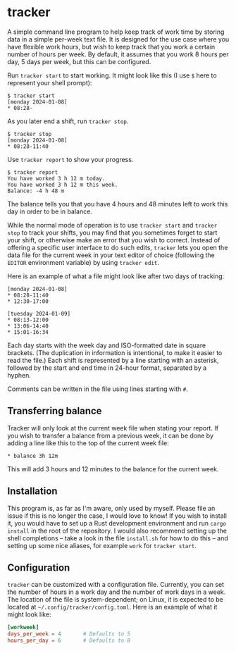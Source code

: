 # tracker

A simple command line program to help keep track of work time by storing data in a simple per-week text file. It is designed for the use case where you have flexible work hours, but wish to keep track that you work a certain number of hours per week. By default, it assumes that you work 8 hours per day, 5 days per week, but this can be configured.

Run `tracker start` to start working. It might look like this (I use `$` here to represent your shell prompt): 

```
$ tracker start
[monday 2024-01-08]
* 08:28-
```

As you later end a shift, run `tracker stop`. 

```
$ tracker stop
[monday 2024-01-08]
* 08:28-11:40
```

Use `tracker report` to show your progress. 

```
$ tracker report
You have worked 3 h 12 m today.
You have worked 3 h 12 m this week.
Balance: -4 h 48 m
```

The balance tells you that you have 4 hours and 48 minutes left to work this day in order to be in balance. 

While the normal mode of operation is to use `tracker start` and `tracker stop` to track your shifts, you may find that you sometimes forget to start your shift, or otherwise make an error that you wish to correct. Instead of offering a specific user interface to do such edits, `tracker` lets you open the data file for the current week in your text editor of choice (following the `EDITOR` environment variable) by using `tracker edit`.

Here is an example of what a file might look like after two days of tracking: 

```
[monday 2024-01-08]
* 08:28-11:40
* 12:30-17:00

[tuesday 2024-01-09]
* 08:13-12:00
* 13:06-14:40
* 15:01-16:34
```

Each day starts with the week day and ISO-formatted date in square brackets. (The duplication in information is intentional, to make it easier to read the file.) Each shift is represented by a line starting with an asterisk, followed by the start and end time in 24-hour format, separated by a hyphen.

Comments can be written in the file using lines starting with `#`. 

## Transferring balance

Tracker will only look at the current week file when stating your report. If you wish to transfer a balance from a previous week, it can be done by adding a line like this to the top of the current week file: 

```
* balance 3h 12m
```

This will add 3 hours and 12 minutes to the balance for the current week. 

## Installation

This program is, as far as I'm aware, only used by myself. Please file an issue if this is no longer the case, I would love to know! If you wish to install it, you would have to set up a Rust development environment and run `cargo install` in the root of the repository. I would also recommend setting up the shell completions – take a look in the file `install.sh` for how to do this – and setting up some nice aliases, for example `work` for `tracker start`.

## Configuration

`tracker` can be customized with a configuration file. Currently, you can set the number of hours in a work day and the number of work days in a week. The location of the file is system-dependent; on Linux, it is expected to be located at `~/.config/tracker/config.toml`. Here is an example of what it might look like: 

```toml
[workweek]
days_per_week = 4       # Defaults to 5
hours_per_day = 6       # Defaults to 8
```
